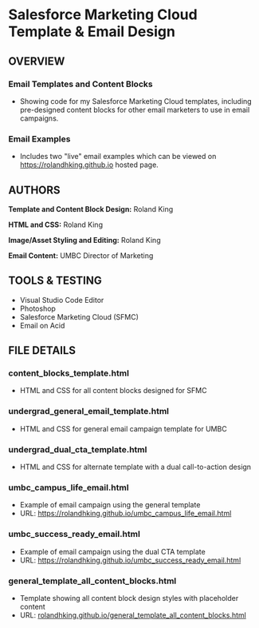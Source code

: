 # Salesforce Marketing Cloud Template & Email Design
## OVERVIEW
### Email Templates and Content Blocks
 * Showing code for my Salesforce Marketing Cloud templates, including pre-designed content blocks for other email marketers to use in email campaigns.
### Email Examples
 * Includes two "live" email examples which can be viewed on https://rolandhking.github.io hosted page.
## AUTHORS
**Template and Content Block Design:** Roland King

**HTML and CSS:** Roland King

**Image/Asset Styling and Editing:** Roland King

**Email Content:** UMBC Director of Marketing
## TOOLS & TESTING
* Visual Studio Code Editor
* Photoshop
* Salesforce Marketing Cloud (SFMC)
* Email on Acid
## FILE DETAILS
### content_blocks_template.html
* HTML and CSS for all content blocks designed for SFMC
### undergrad_general_email_template.html
* HTML and CSS for general email campaign template for UMBC
### undergrad_dual_cta_template.html
* HTML and CSS for alternate template with a dual call-to-action design
### umbc_campus_life_email.html
* Example of email campaign using the general template
* URL: https://rolandhking.github.io/umbc_campus_life_email.html
### umbc_success_ready_email.html
* Example of email campaign using the dual CTA template
* URL: https://rolandhking.github.io/umbc_success_ready_email.html
### general_template_all_content_blocks.html
* Template showing all content block design styles with placeholder content
* URL: [rolandhking.github.io/general_template_all_content_blocks.html](https://rolandhking.github.io/general_template_all_content_blocks.html)
